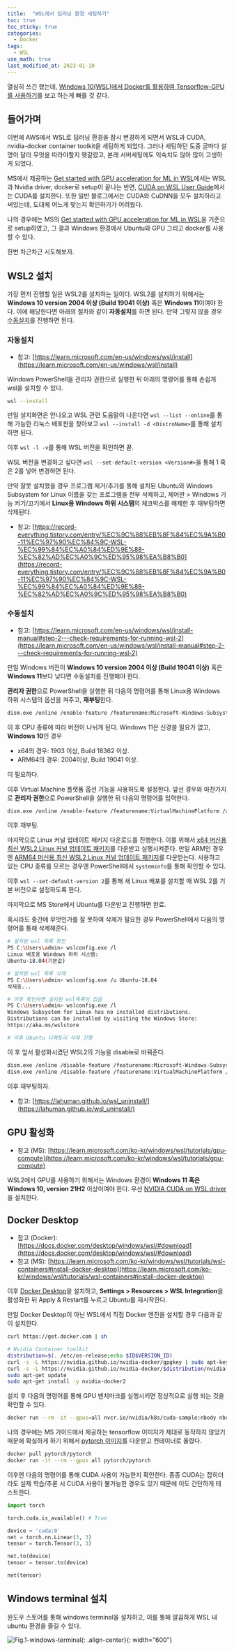 ```yaml
---
title:  "WSL에서 딥러닝 환경 세팅하기"
toc: true
toc_sticky: true
categories:
  - Docker
tags:
  - WSL
use_math: true
last_modified_at: 2023-01-10
---
```


열심히 쓰긴 했는데, [Windows 10(WSL)에서 Docker를 활용하여 Tensorflow-GPU를 사용하기](https://velog.io/@inthecode/Windows-10WSL%EC%97%90%EC%84%9C-Docker%EB%A5%BC-%ED%99%9C%EC%9A%A9%ED%95%98%EC%97%AC-Tensorflow-GPU%EB%A5%BC-%EC%82%AC%EC%9A%A9%ED%95%98%EA%B8%B0)를 보고 하는게 빠를 것 같다.

## 들어가며

이번에 AWS에서 WSL로 딥러닝 환경을 잠시 변경하게 되면서 WSL과 CUDA, nvidia-docker container toolkit을 세팅하게 되었다.
그러나 세팅하던 도중 글마다 설명이 달라 무엇을 따라야할지 헷갈렸고, 본래 서버세팅에도 익숙치도 않아 많이 고생하게 되었다.

MS에서 제공하는 [Get started with GPU acceleration for ML in WSL](https://learn.microsoft.com/en-us/windows/wsl/tutorials/gpu-compute)에서는 WSL과 Nvidia driver, docker로 setup이 끝나는 반면, [CUDA on WSL User Guide](https://docs.nvidia.com/cuda/wsl-user-guide/index.html#getting-started-with-cuda-on-wsl)에서는 CUDA를 설치한다.
또한 일반 블로그에서는 CUDA와 CuDNN을 모두 설치하라고 써있는데, 도대체 어느게 맞는지 확인하기가 어려웠다.

나의 경우에는 MS의 [Get started with GPU acceleration for ML in WSL](https://learn.microsoft.com/en-us/windows/wsl/tutorials/gpu-compute)을 기준으로 setup하였고, 그 결과 Windows 환경에서 Ubuntu와 GPU 그리고 docker를 사용할 수 있다.

한번 차근차근 시도해보자.

## WSL2 설치

가장 먼저 진행할 일은 WSL2를 설치하는 일이다.
WSL2를 설치하기 위해서는 **Windows 10 version 2004 이상 (Build 19041 이상)** 혹은 **Windows 11**이여야 한다.
이에 해당한다면 아래의 절차와 같이 **자동설치**를 하면 된다.
만약 그렇지 않을 경우 [수동설치](#수동설치)를 진행하면 된다.

### 자동설치

- 참고: [https://learn.microsoft.com/en-us/windows/wsl/install](https://learn.microsoft.com/en-us/windows/wsl/install)

Windows PowerShell을 관리자 권한으로 실행한 뒤 아래의 명령어를 통해 손쉽게 wsl을 설치할 수 있다.

```bash
wsl --install
```

만일 설치화면은 안나오고 WSL 관련 도움말이 나온다면 `wsl --list --online`를 통해 가능한 리눅스 배포판을 찾아보고 `wsl --install -d <DistroName>`를 통해 설치하면 된다.

이후 `wsl -l -v`를 통해 WSL 버전을 확인하면 끝.

WSL 버전을 변경하고 싶다면 `wsl --set-default-version <Version#>`을 통해 1 혹은 2를 넣어 변경하면 된다.

만약 잘못 설치했을 경우 프로그램 제거/추가를 통해 설치된 Ubuntu와 Windows Subsystem for Linux 이름을 갖는 프로그램을 전부 삭제하고, 제어판 > Windows 기능 켜기/끄기에서 **Linux용 Windows 하위 시스템**의 체크박스를 해제한 후 재부팅하면 삭제된다.

- 참고: [https://record-everything.tistory.com/entry/%EC%9C%88%EB%8F%84%EC%9A%B0-11%EC%97%90%EC%84%9C-WSL-%EC%99%84%EC%A0%84%ED%9E%88-%EC%82%AD%EC%A0%9C%ED%95%98%EA%B8%B0](https://record-everything.tistory.com/entry/%EC%9C%88%EB%8F%84%EC%9A%B0-11%EC%97%90%EC%84%9C-WSL-%EC%99%84%EC%A0%84%ED%9E%88-%EC%82%AD%EC%A0%9C%ED%95%98%EA%B8%B0)


### 수동설치

- 참고: [https://learn.microsoft.com/en-us/windows/wsl/install-manual#step-2---check-requirements-for-running-wsl-2](https://learn.microsoft.com/en-us/windows/wsl/install-manual#step-2---check-requirements-for-running-wsl-2)

만일 Windows 버전이 **Windows 10 version 2004 이상 (Build 19041 이상)** 혹은 **Windows 11**보다 낮다면 수동설치를 진행해야 한다.

**관리자 권한**으로 PowerShell을 실행한 뒤 다음의 명령어를 통해 Linux용 Windows 하위 시스템의 옵션을 켜주고, **재부팅**한다.

```bash
dism.exe /online /enable-feature /featurename:Microsoft-Windows-Subsystem-Linux /all /norestart
```

이 후 CPU 종류에 따라 버전이 나뉘게 된다. Windows 11은 신경쓸 필요가 없고, **Windows 10**인 경우
- x64의 경우: 1903 이상, Build 18362 이상.
- ARM64의 경우: 2004이상, Build 19041 이상.

이 필요하다.

이후 Virtual Machine 플랫폼 옵션 기능을 사용하도록 설정한다.
앞선 경우와 마찬가지로 **관리자 권한**으로 PowerShell을 실행한 뒤 다음의 명령어를 입력한다.

```bash
dism.exe /online /enable-feature /featurename:VirtualMachinePlatform /all /norestart
```

이후 재부팅.

마지막으로 Linux 커널 업데이트 패키지 다운로드를 진행한다. 
이를 위해서 [x64 머신용 최신 WSL2 Linux 커널 업데이트 패키지](https://wslstorestorage.blob.core.windows.net/wslblob/wsl_update_x64.msi)를 다운받고 실행시켜준다. 
만일 ARM인 경우엔 [ARM64 머신용 최신 WSL2 Linux 커널 업데이트 패키지](https://wslstorestorage.blob.core.windows.net/wslblob/wsl_update_arm64.msi)를 다운받는다.
사용하고 있는 CPU 종류를 모르는 경우엔 PowerShell에서 `systeminfo`를 통해 확인할 수 있다.

이후 `wsl --set-default-version 2`를 통해 새 Linux 배포를 설치할 때 WSL 2를 기본 버전으로 설정하도록 한다.

마지막으로 MS Store에서 Ubuntu를 다운받고 진행하면 완료.

혹시라도 중간에 무엇인가를 잘 못하여 삭제가 필요한 경우 PowerShell에서 다음의 명령어를 통해 삭제해준다.

```bash
# 설치된 wsl 목록 확인
PS C:\Users\admin> wslconfig.exe /l
Linux 배포용 Windows 하위 시스템:
Ubuntu-18.04(기본값)

# 설치된 wsl 목록 삭제
PS C:\Users\admin> wslconfig.exe /u Ubuntu-18.04
삭제중...

# 이후 확인하면 설치된 wsl목록이 없음
PS C:\Users\admin> wslconfig.exe /l
Windows Subsystem for Linux has no installed distributions.
Distributions can be installed by visiting the Windows Store:
https://aka.ms/wslstore

# 이후 Ubuntu 디렉토리 삭제 진행
```

이 후 앞서 활성화시켰던 WSL2의 기능을 disable로 바꿔준다.

```bash
dism.exe /online /disable-feature /featurename:Microsoft-Windows-Subsystem-Linux /norestart
dism.exe /online /disable-feature /featurename:VirtualMachinePlatform /norestart
```

이후 재부팅하자.

- 참고: [https://lahuman.github.io/wsl_uninstall/](https://lahuman.github.io/wsl_uninstall/)

## GPU 활성화

- 참고 (MS): [https://learn.microsoft.com/ko-kr/windows/wsl/tutorials/gpu-compute](https://learn.microsoft.com/ko-kr/windows/wsl/tutorials/gpu-compute)

WSL2에서 GPU를 사용하기 위해서는 Windows 환경이 **Windows 11 혹은 Windows 10, version 21H2** 이상이여야 한다.
우선 [NVIDIA CUDA on WSL driver](https://www.nvidia.com/Download/index.aspx)을 설치한다.

## Docker Desktop

- 참고 (Docker): [https://docs.docker.com/desktop/windows/wsl/#download](https://docs.docker.com/desktop/windows/wsl/#download)
- 참고 (MS): [https://learn.microsoft.com/ko-kr/windows/wsl/tutorials/wsl-containers#install-docker-desktop](https://learn.microsoft.com/ko-kr/windows/wsl/tutorials/wsl-containers#install-docker-desktop)

이후 [Docker Desktop](https://docs.docker.com/desktop/windows/wsl/#download)을 설치하고, **Settings > Resources > WSL Integration**을 활성화한 뒤 Apply & Restart를 누르고 Ubuntu를 재시작한다.

만일 Docker Desktop이 아닌 WSL에서 직접 Docker 엔진을 설치할 경우 다음과 같이 설치한다.

```bash
curl https://get.docker.com | sh

# Nvidia Container toolkit
distribution=$(. /etc/os-release;echo $ID$VERSION_ID)
curl -s -L https://nvidia.github.io/nvidia-docker/gpgkey | sudo apt-key add -
curl -s -L https://nvidia.github.io/nvidia-docker/$distribution/nvidia-docker.list | sudo tee /etc/apt/sources.list.d/nvidia-docker.list
sudo apt-get update
sudo apt-get install -y nvidia-docker2
```

설치 후 다음의 명령어를 통해 GPU 벤치마크를 실행시키면 정상적으로 실행 되는 것을 확인할 수 있다.

```bash
docker run --rm -it --gpus=all nvcr.io/nvidia/k8s/cuda-sample:nbody nbody -gpu -benchmark
```

나의 경우에는 MS 가이드에서 제공하는 tensorflow 이미지가 제대로 동작하지 않았기 때문에 확실하게 하기 위해서 [pytorch 이미지](https://hub.docker.com/r/pytorch/pytorch)를 다운받고 컨테이너로 올렸다.

```bash
docker pull pytorch/pytorch
docker run -it --rm --gpus all pytorch/pytorch
```

이후엔 다음의 명령어를 통해 CUDA 사용이 가능한지 확인한다.
종종 CUDA는 잡히더라도 실제 학습/추론 시 CUDA 사용이 불가능한 경우도 있기 때문에 이도 간단하게 테스트한다.

```py
import torch

torch.cuda.is_available() # True

device = 'cuda:0'
net = torch.nn.Linear(3, 3)
tensor = torch.Tensor(3, 3)

net.to(device)
tensor = tensor.to(device)

net(tensor)
```

## Windows terminal 설치

윈도우 스토어를 통해 windows terminal을 설치하고, 이를 통해 깔끔하게 WSL 내 ubuntu 환경을 즐길 수 있다.

![Fig.1-windows-terminal]({{site.url}}{{site.baseurl}}/assets/posts/docker/set-wsl-for-dl-fig.1.png){: .align-center}{: width="600"}

